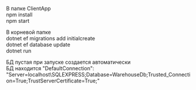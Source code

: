 В папке ClientApp  
npm install  
npm start

В корневой папке  
dotnet ef migrations add initialcreate  
dotnet ef database update  
dotnet run  

БД пустая при запуске создается автоматически  
БД находится "DefaultConnection": "Server=localhost\\SQLEXPRESS;Database=WarehouseDb;Trusted_Connection=True;TrustServerCertificate=True;"
